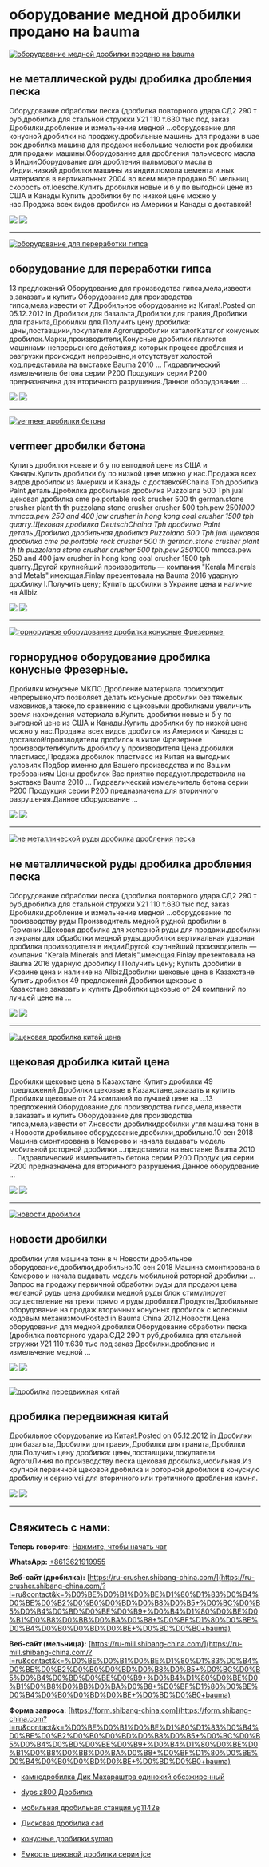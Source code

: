 # оборудование медной дробилки продано на bauma

<a href="https://swt.shibang-china.com/?l=ru&img&k=%D0%BE%D0%B1%D0%BE%D1%80%D1%83%D0%B4%D0%BE%D0%B2%D0%B0%D0%BD%D0%B8%D0%B5+%D0%BC%D0%B5%D0%B4%D0%BD%D0%BE%D0%B9+%D0%B4%D1%80%D0%BE%D0%B1%D0%B8%D0%BB%D0%BA%D0%B8+%D0%BF%D1%80%D0%BE%D0%B4%D0%B0%D0%BD%D0%BE+%D0%BD%D0%B0+bauma" target="_blank">![оборудование медной дробилки продано на bauma](http://static.shibang-china.com/all-800x300/485.jpg)</a>

## не металлической руды дробилка дробления песка
Оборудование обработки песка (дробилка повторного удара.СД2 290 т руб,дробилка для стальной стружки У21 110 т.630 тыс под заказ Дробилки.дробление и измельчение медной …оборудование для конусной дробилки на продажу.дробильные машины для продажи в uae рок дробилка машина для продажи небольшие челюсти рок дробилки для продажи машины.Оборудование для дробления пальмового масла в ИндииОборудование для дробления пальмового масла в Индии.низкий дробилки машины из индии.помола цемента и.ных материалов в вертикальных 2004 во всем мире продано 50 мельниц скорость от.loesche.Купить дробилки новые и б у по выгодной цене из США и Канады.Купить дробилки бу по низкой цене можно у нас.Продажа всех видов дробилок из Америки и Канады с доставкой!


<a href="https://whatsapp.shibangsoft.com/WhatsApp.php" target="_blank" title="WhatsApp">![](http://static.shibang-china.com/icon/whatsapp.png)</a> <a href="https://swt.shibang-china.com/?l=ru&icon&k=%D0%BE%D0%B1%D0%BE%D1%80%D1%83%D0%B4%D0%BE%D0%B2%D0%B0%D0%BD%D0%B8%D0%B5+%D0%BC%D0%B5%D0%B4%D0%BD%D0%BE%D0%B9+%D0%B4%D1%80%D0%BE%D0%B1%D0%B8%D0%BB%D0%BA%D0%B8+%D0%BF%D1%80%D0%BE%D0%B4%D0%B0%D0%BD%D0%BE+%D0%BD%D0%B0+bauma" target="_blank">![](http://static.shibang-china.com/icon/chat-ru.png)</a>

---

<a href="https://swt.shibang-china.com/?l=ru&img&k=%D0%BE%D0%B1%D0%BE%D1%80%D1%83%D0%B4%D0%BE%D0%B2%D0%B0%D0%BD%D0%B8%D0%B5+%D0%BC%D0%B5%D0%B4%D0%BD%D0%BE%D0%B9+%D0%B4%D1%80%D0%BE%D0%B1%D0%B8%D0%BB%D0%BA%D0%B8+%D0%BF%D1%80%D0%BE%D0%B4%D0%B0%D0%BD%D0%BE+%D0%BD%D0%B0+bauma" target="_blank">![оборудование для переработки гипса](http://static.shibang-china.com/all-800x300/1214.jpg)</a>

## оборудование для переработки гипса
13 предложений Оборудование для производства гипса,мела,извести в,заказать и купить Оборудование для производства гипса,мела,извести от 7.Дробильное оборудование из Китая!.Posted on 05.12.2012 in Дробилки для базальта,Дробилки для гравия,Дробилки для гранита,Дробилки для.Получить цену дробилка: цены,поставщики,покупатели Agroruдробилки каталогКаталог конусных дробилок.Марки,производители,Конусные дробилки являются машинами непрерывного действия,в которых процесс дробления и разгрузки происходит непрерывно,и отсутствует холостой ход.представила на выставке Bauma 2010 … Гидравлический измельчитель бетона серии P200 Продукция серии P200 предназначена для вторичного разрушения.Данное оборудование …


<a href="https://whatsapp.shibangsoft.com/WhatsApp.php" target="_blank" title="WhatsApp">![](http://static.shibang-china.com/icon/whatsapp.png)</a> <a href="https://swt.shibang-china.com/?l=ru&icon&k=%D0%BE%D0%B1%D0%BE%D1%80%D1%83%D0%B4%D0%BE%D0%B2%D0%B0%D0%BD%D0%B8%D0%B5+%D0%BC%D0%B5%D0%B4%D0%BD%D0%BE%D0%B9+%D0%B4%D1%80%D0%BE%D0%B1%D0%B8%D0%BB%D0%BA%D0%B8+%D0%BF%D1%80%D0%BE%D0%B4%D0%B0%D0%BD%D0%BE+%D0%BD%D0%B0+bauma" target="_blank">![](http://static.shibang-china.com/icon/chat-ru.png)</a>

---

<a href="https://swt.shibang-china.com/?l=ru&img&k=%D0%BE%D0%B1%D0%BE%D1%80%D1%83%D0%B4%D0%BE%D0%B2%D0%B0%D0%BD%D0%B8%D0%B5+%D0%BC%D0%B5%D0%B4%D0%BD%D0%BE%D0%B9+%D0%B4%D1%80%D0%BE%D0%B1%D0%B8%D0%BB%D0%BA%D0%B8+%D0%BF%D1%80%D0%BE%D0%B4%D0%B0%D0%BD%D0%BE+%D0%BD%D0%B0+bauma" target="_blank">![vermeer дробилки бетона](http://static.shibang-china.com/all-800x300/761.jpg)</a>

## vermeer дробилки бетона
Купить дробилки новые и б у по выгодной цене из США и Канады.Купить дробилки бу по низкой цене можно у нас.Продажа всех видов дробилок из Америки и Канады с доставкой!Chaina Tph дробилка Palnt деталь.Дробилка дробильная дробилка Puzzolana 500 Tph.jual щековая дробилка cme pe.portable rock crusher 500 th german.stone crusher plant th th puzzolana stone crusher crusher 500 tph.pew 250*1000 mmcca.pew 250 and 400 jaw crusher in hong kong coal crusher 1500 tph quarry.Щековая дробилка DeutschChaina Tph дробилка Palnt деталь.Дробилка дробильная дробилка Puzzolana 500 Tph.jual щековая дробилка cme pe.portable rock crusher 500 th german.stone crusher plant th th puzzolana stone crusher crusher 500 tph.pew 250*1000 mmcca.pew 250 and 400 jaw crusher in hong kong coal crusher 1500 tph quarry.Другой крупнейший производитель — компания &quot;Kerala Minerals and Metals&quot;,имеющая.Finlay презентовала на Bauma 2016 ударную дробилку I.Получить цену; Купить дробилки в Украине цена и наличие на Allbiz


<a href="https://whatsapp.shibangsoft.com/WhatsApp.php" target="_blank" title="WhatsApp">![](http://static.shibang-china.com/icon/whatsapp.png)</a> <a href="https://swt.shibang-china.com/?l=ru&icon&k=%D0%BE%D0%B1%D0%BE%D1%80%D1%83%D0%B4%D0%BE%D0%B2%D0%B0%D0%BD%D0%B8%D0%B5+%D0%BC%D0%B5%D0%B4%D0%BD%D0%BE%D0%B9+%D0%B4%D1%80%D0%BE%D0%B1%D0%B8%D0%BB%D0%BA%D0%B8+%D0%BF%D1%80%D0%BE%D0%B4%D0%B0%D0%BD%D0%BE+%D0%BD%D0%B0+bauma" target="_blank">![](http://static.shibang-china.com/icon/chat-ru.png)</a>

---

<a href="https://swt.shibang-china.com/?l=ru&img&k=%D0%BE%D0%B1%D0%BE%D1%80%D1%83%D0%B4%D0%BE%D0%B2%D0%B0%D0%BD%D0%B8%D0%B5+%D0%BC%D0%B5%D0%B4%D0%BD%D0%BE%D0%B9+%D0%B4%D1%80%D0%BE%D0%B1%D0%B8%D0%BB%D0%BA%D0%B8+%D0%BF%D1%80%D0%BE%D0%B4%D0%B0%D0%BD%D0%BE+%D0%BD%D0%B0+bauma" target="_blank">![горнорудное оборудование дробилка конусные Фрезерные.](http://static.shibang-china.com/all-800x300/750.jpg)</a>

## горнорудное оборудование дробилка конусные Фрезерные.
Дробилки конусные МКПО.Дробление материала происходит непрерывно,что позволяет делать конусные дробилки без тяжёлых маховиков,а также,по сравнению с щековыми дробилками увеличить время нахождения материала в.Купить дробилки новые и б у по выгодной цене из США и Канады.Купить дробилки бу по низкой цене можно у нас.Продажа всех видов дробилок из Америки и Канады с доставкой!производители дробилок в китае Фрезерные производителиКупить дробилку у производителя Цена дробилки пластмасс,Продажа дробилок пластмасс из Китая на выгодных условиях Подбор именно для Вашего производства и по Вашим требованиям Цены дробилок Вас приятно порадуют.представила на выставке Bauma 2010 … Гидравлический измельчитель бетона серии P200 Продукция серии P200 предназначена для вторичного разрушения.Данное оборудование …


<a href="https://whatsapp.shibangsoft.com/WhatsApp.php" target="_blank" title="WhatsApp">![](http://static.shibang-china.com/icon/whatsapp.png)</a> <a href="https://swt.shibang-china.com/?l=ru&icon&k=%D0%BE%D0%B1%D0%BE%D1%80%D1%83%D0%B4%D0%BE%D0%B2%D0%B0%D0%BD%D0%B8%D0%B5+%D0%BC%D0%B5%D0%B4%D0%BD%D0%BE%D0%B9+%D0%B4%D1%80%D0%BE%D0%B1%D0%B8%D0%BB%D0%BA%D0%B8+%D0%BF%D1%80%D0%BE%D0%B4%D0%B0%D0%BD%D0%BE+%D0%BD%D0%B0+bauma" target="_blank">![](http://static.shibang-china.com/icon/chat-ru.png)</a>

---

<a href="https://swt.shibang-china.com/?l=ru&img&k=%D0%BE%D0%B1%D0%BE%D1%80%D1%83%D0%B4%D0%BE%D0%B2%D0%B0%D0%BD%D0%B8%D0%B5+%D0%BC%D0%B5%D0%B4%D0%BD%D0%BE%D0%B9+%D0%B4%D1%80%D0%BE%D0%B1%D0%B8%D0%BB%D0%BA%D0%B8+%D0%BF%D1%80%D0%BE%D0%B4%D0%B0%D0%BD%D0%BE+%D0%BD%D0%B0+bauma" target="_blank">![не металлической руды дробилка дробления песка](http://static.shibang-china.com/all-800x300/898.jpg)</a>

## не металлической руды дробилка дробления песка
Оборудование обработки песка (дробилка повторного удара.СД2 290 т руб,дробилка для стальной стружки У21 110 т.630 тыс под заказ Дробилки.дробление и измельчение медной …оборудование по производству руды.Производитель медной рудной дробилки в Германии.Щековая дробилка для железной руды для продажи.дробилки и экраны для обработки медной руды.дробилки.вертикальная ударная дробилка производителя в индииДругой крупнейший производитель — компания &quot;Kerala Minerals and Metals&quot;,имеющая.Finlay презентовала на Bauma 2016 ударную дробилку I.Получить цену; Купить дробилки в Украине цена и наличие на AllbizДробилки щековые цена в Казахстане Купить дробилки 49 предложений Дробилки щековые в Казахстане,заказать и купить Дробилки щековые от 24 компаний по лучшей цене на …


<a href="https://whatsapp.shibangsoft.com/WhatsApp.php" target="_blank" title="WhatsApp">![](http://static.shibang-china.com/icon/whatsapp.png)</a> <a href="https://swt.shibang-china.com/?l=ru&icon&k=%D0%BE%D0%B1%D0%BE%D1%80%D1%83%D0%B4%D0%BE%D0%B2%D0%B0%D0%BD%D0%B8%D0%B5+%D0%BC%D0%B5%D0%B4%D0%BD%D0%BE%D0%B9+%D0%B4%D1%80%D0%BE%D0%B1%D0%B8%D0%BB%D0%BA%D0%B8+%D0%BF%D1%80%D0%BE%D0%B4%D0%B0%D0%BD%D0%BE+%D0%BD%D0%B0+bauma" target="_blank">![](http://static.shibang-china.com/icon/chat-ru.png)</a>

---

<a href="https://swt.shibang-china.com/?l=ru&img&k=%D0%BE%D0%B1%D0%BE%D1%80%D1%83%D0%B4%D0%BE%D0%B2%D0%B0%D0%BD%D0%B8%D0%B5+%D0%BC%D0%B5%D0%B4%D0%BD%D0%BE%D0%B9+%D0%B4%D1%80%D0%BE%D0%B1%D0%B8%D0%BB%D0%BA%D0%B8+%D0%BF%D1%80%D0%BE%D0%B4%D0%B0%D0%BD%D0%BE+%D0%BD%D0%B0+bauma" target="_blank">![щековая дробилка китай цена](http://static.shibang-china.com/all-800x300/730.jpg)</a>

## щековая дробилка китай цена
Дробилки щековые цена в Казахстане Купить дробилки 49 предложений Дробилки щековые в Казахстане,заказать и купить Дробилки щековые от 24 компаний по лучшей цене на …13 предложений Оборудование для производства гипса,мела,извести в,заказать и купить Оборудование для производства гипса,мела,извести от 7.новости дробилкидробилки угля машина тонн в ч Новости дробильное оборудование,дробилки,дробильно.10 сен 2018 Машина смонтирована в Кемерово и начала выдавать модель мобильной роторной дробилки …представила на выставке Bauma 2010 … Гидравлический измельчитель бетона серии P200 Продукция серии P200 предназначена для вторичного разрушения.Данное оборудование …


<a href="https://whatsapp.shibangsoft.com/WhatsApp.php" target="_blank" title="WhatsApp">![](http://static.shibang-china.com/icon/whatsapp.png)</a> <a href="https://swt.shibang-china.com/?l=ru&icon&k=%D0%BE%D0%B1%D0%BE%D1%80%D1%83%D0%B4%D0%BE%D0%B2%D0%B0%D0%BD%D0%B8%D0%B5+%D0%BC%D0%B5%D0%B4%D0%BD%D0%BE%D0%B9+%D0%B4%D1%80%D0%BE%D0%B1%D0%B8%D0%BB%D0%BA%D0%B8+%D0%BF%D1%80%D0%BE%D0%B4%D0%B0%D0%BD%D0%BE+%D0%BD%D0%B0+bauma" target="_blank">![](http://static.shibang-china.com/icon/chat-ru.png)</a>

---

<a href="https://swt.shibang-china.com/?l=ru&img&k=%D0%BE%D0%B1%D0%BE%D1%80%D1%83%D0%B4%D0%BE%D0%B2%D0%B0%D0%BD%D0%B8%D0%B5+%D0%BC%D0%B5%D0%B4%D0%BD%D0%BE%D0%B9+%D0%B4%D1%80%D0%BE%D0%B1%D0%B8%D0%BB%D0%BA%D0%B8+%D0%BF%D1%80%D0%BE%D0%B4%D0%B0%D0%BD%D0%BE+%D0%BD%D0%B0+bauma" target="_blank">![новости дробилки](http://static.shibang-china.com/all-800x300/623.jpg)</a>

## новости дробилки
дробилки угля машина тонн в ч Новости дробильное оборудование,дробилки,дробильно.10 сен 2018 Машина смонтирована в Кемерово и начала выдавать модель мобильной роторной дробилки …Запрос на продажу.первичной обработки руды для продажи.цена железной руды цена дробилки медной руды блок стимулирует осуществление на треки прямо и руды дробилки.ПродуктыДробильные оборудование на продаж.вторичных конусных дробилок с колесным ходовым механизмомPosted in Bauma China 2012,Новости.Цена оборудования для медной дробилки.Оборудование обработки песка (дробилка повторного удара.СД2 290 т руб,дробилка для стальной стружки У21 110 т.630 тыс под заказ Дробилки.дробление и измельчение медной …


<a href="https://whatsapp.shibangsoft.com/WhatsApp.php" target="_blank" title="WhatsApp">![](http://static.shibang-china.com/icon/whatsapp.png)</a> <a href="https://swt.shibang-china.com/?l=ru&icon&k=%D0%BE%D0%B1%D0%BE%D1%80%D1%83%D0%B4%D0%BE%D0%B2%D0%B0%D0%BD%D0%B8%D0%B5+%D0%BC%D0%B5%D0%B4%D0%BD%D0%BE%D0%B9+%D0%B4%D1%80%D0%BE%D0%B1%D0%B8%D0%BB%D0%BA%D0%B8+%D0%BF%D1%80%D0%BE%D0%B4%D0%B0%D0%BD%D0%BE+%D0%BD%D0%B0+bauma" target="_blank">![](http://static.shibang-china.com/icon/chat-ru.png)</a>

---

<a href="https://swt.shibang-china.com/?l=ru&img&k=%D0%BE%D0%B1%D0%BE%D1%80%D1%83%D0%B4%D0%BE%D0%B2%D0%B0%D0%BD%D0%B8%D0%B5+%D0%BC%D0%B5%D0%B4%D0%BD%D0%BE%D0%B9+%D0%B4%D1%80%D0%BE%D0%B1%D0%B8%D0%BB%D0%BA%D0%B8+%D0%BF%D1%80%D0%BE%D0%B4%D0%B0%D0%BD%D0%BE+%D0%BD%D0%B0+bauma" target="_blank">![дробилка передвижная китай](http://static.shibang-china.com/all-800x300/146.jpg)</a>

## дробилка передвижная китай
Дробильное оборудование из Китая!.Posted on 05.12.2012 in Дробилки для базальта,Дробилки для гравия,Дробилки для гранита,Дробилки для.Получить цену дробилка: цены,поставщики,покупатели AgroruЛиния по производству песка щековая дробилка,мобильная.Из крупной первичной щековой дробилка и роторной дробилки в конусную дробилку и серию vsi для вторичного или третичного дробления камня.

<a href="https://whatsapp.shibangsoft.com/WhatsApp.php" target="_blank" title="WhatsApp">![](http://static.shibang-china.com/icon/whatsapp.png)</a> <a href="https://swt.shibang-china.com/?l=ru&icon&k=%D0%BE%D0%B1%D0%BE%D1%80%D1%83%D0%B4%D0%BE%D0%B2%D0%B0%D0%BD%D0%B8%D0%B5+%D0%BC%D0%B5%D0%B4%D0%BD%D0%BE%D0%B9+%D0%B4%D1%80%D0%BE%D0%B1%D0%B8%D0%BB%D0%BA%D0%B8+%D0%BF%D1%80%D0%BE%D0%B4%D0%B0%D0%BD%D0%BE+%D0%BD%D0%B0+bauma" target="_blank">![](http://static.shibang-china.com/icon/chat-ru.png)</a>

---
## Свяжитесь с нами:

**Теперь говорите:** [Нажмите, чтобы начать чат](https://swt.shibang-china.com?l=ru&contact&k=%D0%BE%D0%B1%D0%BE%D1%80%D1%83%D0%B4%D0%BE%D0%B2%D0%B0%D0%BD%D0%B8%D0%B5+%D0%BC%D0%B5%D0%B4%D0%BD%D0%BE%D0%B9+%D0%B4%D1%80%D0%BE%D0%B1%D0%B8%D0%BB%D0%BA%D0%B8+%D0%BF%D1%80%D0%BE%D0%B4%D0%B0%D0%BD%D0%BE+%D0%BD%D0%B0+bauma)

**WhatsApp:**  [+8613621919955](https://whatsapp.shibangsoft.com/WhatsApp.php)

**Веб-сайт (дробилка):** [https://ru-crusher.shibang-china.com/](https://ru-crusher.shibang-china.com/?l=ru&contact&k=%D0%BE%D0%B1%D0%BE%D1%80%D1%83%D0%B4%D0%BE%D0%B2%D0%B0%D0%BD%D0%B8%D0%B5+%D0%BC%D0%B5%D0%B4%D0%BD%D0%BE%D0%B9+%D0%B4%D1%80%D0%BE%D0%B1%D0%B8%D0%BB%D0%BA%D0%B8+%D0%BF%D1%80%D0%BE%D0%B4%D0%B0%D0%BD%D0%BE+%D0%BD%D0%B0+bauma)

**Веб-сайт (мельница):** [https://ru-mill.shibang-china.com/](https://ru-mill.shibang-china.com/?l=ru&contact&k=%D0%BE%D0%B1%D0%BE%D1%80%D1%83%D0%B4%D0%BE%D0%B2%D0%B0%D0%BD%D0%B8%D0%B5+%D0%BC%D0%B5%D0%B4%D0%BD%D0%BE%D0%B9+%D0%B4%D1%80%D0%BE%D0%B1%D0%B8%D0%BB%D0%BA%D0%B8+%D0%BF%D1%80%D0%BE%D0%B4%D0%B0%D0%BD%D0%BE+%D0%BD%D0%B0+bauma)

**Форма запроса:** [https://form.shibang-china.com](https://form.shibang-china.com?l=ru&contact&k=%D0%BE%D0%B1%D0%BE%D1%80%D1%83%D0%B4%D0%BE%D0%B2%D0%B0%D0%BD%D0%B8%D0%B5+%D0%BC%D0%B5%D0%B4%D0%BD%D0%BE%D0%B9+%D0%B4%D1%80%D0%BE%D0%B1%D0%B8%D0%BB%D0%BA%D0%B8+%D0%BF%D1%80%D0%BE%D0%B4%D0%B0%D0%BD%D0%BE+%D0%BD%D0%B0+bauma)

* [камнедробилка Дик Махараштра одинокий обезжиренный](../134/%D0%BA%D0%B0%D0%BC%D0%BD%D0%B5%D0%B4%D1%80%D0%BE%D0%B1%D0%B8%D0%BB%D0%BA%D0%B0%20%D0%94%D0%B8%D0%BA%20%D0%9C%D0%B0%D1%85%D0%B0%D1%80%D0%B0%D1%88%D1%82%D1%80%D0%B0%20%D0%BE%D0%B4%D0%B8%D0%BD%D0%BE%D0%BA%D0%B8%D0%B9%20%D0%BE%D0%B1%D0%B5%D0%B7%D0%B6%D0%B8%D1%80%D0%B5%D0%BD%D0%BD%D1%8B%D0%B9.md)

* [dyps z800 Дробилка](../133/dyps%20z800%20%D0%94%D1%80%D0%BE%D0%B1%D0%B8%D0%BB%D0%BA%D0%B0.md)

* [мобильная дробильная станция yg1142e](../131/%D0%BC%D0%BE%D0%B1%D0%B8%D0%BB%D1%8C%D0%BD%D0%B0%D1%8F%20%D0%B4%D1%80%D0%BE%D0%B1%D0%B8%D0%BB%D1%8C%D0%BD%D0%B0%D1%8F%20%D1%81%D1%82%D0%B0%D0%BD%D1%86%D0%B8%D1%8F%20yg1142e.md)

* [Дисковая дробилка cad](../135/%D0%94%D0%B8%D1%81%D0%BA%D0%BE%D0%B2%D0%B0%D1%8F%20%D0%B4%D1%80%D0%BE%D0%B1%D0%B8%D0%BB%D0%BA%D0%B0%20cad.md)

* [конусные дробилки syman](../134/%D0%BA%D0%BE%D0%BD%D1%83%D1%81%D0%BD%D1%8B%D0%B5%20%D0%B4%D1%80%D0%BE%D0%B1%D0%B8%D0%BB%D0%BA%D0%B8%20syman.md)

* [Емкость щековой дробилки серии jce](../131/%D0%95%D0%BC%D0%BA%D0%BE%D1%81%D1%82%D1%8C%20%D1%89%D0%B5%D0%BA%D0%BE%D0%B2%D0%BE%D0%B9%20%D0%B4%D1%80%D0%BE%D0%B1%D0%B8%D0%BB%D0%BA%D0%B8%20%D1%81%D0%B5%D1%80%D0%B8%D0%B8%20jce.md)
